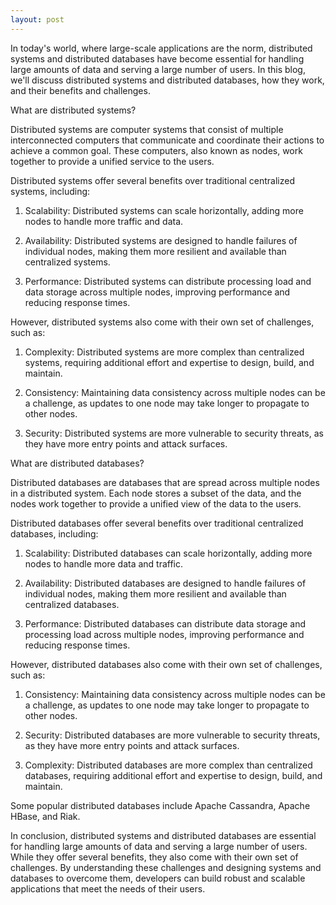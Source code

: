 ```yaml
---
layout: post
---
```

In today's world, where large-scale applications are the norm, distributed systems and distributed databases have become essential for handling large amounts of data and serving a large number of users. In this blog, we'll discuss distributed systems and distributed databases, how they work, and their benefits and challenges.

What are distributed systems?

Distributed systems are computer systems that consist of multiple interconnected computers that communicate and coordinate their actions to achieve a common goal. These computers, also known as nodes, work together to provide a unified service to the users.

Distributed systems offer several benefits over traditional centralized systems, including:

1. Scalability: Distributed systems can scale horizontally, adding more nodes to handle more traffic and data.

2. Availability: Distributed systems are designed to handle failures of individual nodes, making them more resilient and available than centralized systems.

3. Performance: Distributed systems can distribute processing load and data storage across multiple nodes, improving performance and reducing response times.

However, distributed systems also come with their own set of challenges, such as:

1. Complexity: Distributed systems are more complex than centralized systems, requiring additional effort and expertise to design, build, and maintain.

2. Consistency: Maintaining data consistency across multiple nodes can be a challenge, as updates to one node may take longer to propagate to other nodes.

3. Security: Distributed systems are more vulnerable to security threats, as they have more entry points and attack surfaces.

What are distributed databases?

Distributed databases are databases that are spread across multiple nodes in a distributed system. Each node stores a subset of the data, and the nodes work together to provide a unified view of the data to the users.

Distributed databases offer several benefits over traditional centralized databases, including:

1. Scalability: Distributed databases can scale horizontally, adding more nodes to handle more data and traffic.

2. Availability: Distributed databases are designed to handle failures of individual nodes, making them more resilient and available than centralized databases.

3. Performance: Distributed databases can distribute data storage and processing load across multiple nodes, improving performance and reducing response times.

However, distributed databases also come with their own set of challenges, such as:

1. Consistency: Maintaining data consistency across multiple nodes can be a challenge, as updates to one node may take longer to propagate to other nodes.

2. Security: Distributed databases are more vulnerable to security threats, as they have more entry points and attack surfaces.

3. Complexity: Distributed databases are more complex than centralized databases, requiring additional effort and expertise to design, build, and maintain.

Some popular distributed databases include Apache Cassandra, Apache HBase, and Riak.

In conclusion, distributed systems and distributed databases are essential for handling large amounts of data and serving a large number of users. While they offer several benefits, they also come with their own set of challenges. By understanding these challenges and designing systems and databases to overcome them, developers can build robust and scalable applications that meet the needs of their users.